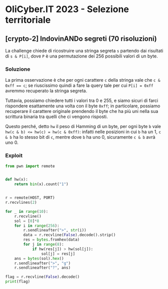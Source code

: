 # OliCyber.IT 2023 - Selezione territoriale

## [crypto-2] IndovinANDo segreti (70 risoluzioni)

La challenge chiede di ricostruire una stringa segreta `s` partendo dai risultati di `s & P[i]`, dove `P` è una permutazione dei 256 possibili valori di un byte.

### Soluzione

La prima osservazione è che per ogni carattere `c` della stringa vale che `c & 0xff == c`; se riuscissimo quindi a fare la query tale per cui `P[i] = 0xff` avremmo recuperato la stringa segreta.

Tuttavia, possiamo chiedere tutti i valori tra 0 e 255, e siamo sicuri di farci rispondere esattamente una volta con il byte `0xff`; in particolare, possiamo recuperare il carattere originale prendendo il byte che ha più uni nella sua scrittura binaria tra quelli che ci vengono risposti.

Questo perché, detto `hw` il peso di Hamming di un byte, per ogni byte `b` vale `hw(c & b) <= hw(c) = hw(c & 0xff)`: infatti nelle posizioni in cui `b` ha un 1, `c & b` ha lo stesso bit di `c`, mentre dove `b` ha uno 0, sicuramente `c & b` avrà uno 0.

### Exploit

```python
from pwn import remote


def hw(x):
    return bin(x).count("1")


r = remote(HOST, PORT)
r.recvlines(2)

for _ in range(10):
    r.recvline()
    sol = [0]*8
    for i in range(256):
        r.sendlineafter(">", str(i))
        data = r.recvline(False).decode().strip()
        res = bytes.fromhex(data)
        for j in range(8):
            if hw(res[j]) > hw(sol[j]):
                sol[j] = res[j]
    ans = bytes(sol).hex()
    r.sendlineafter(">", "g")
    r.sendlineafter("?", ans)

flag = r.recvline(False).decode()
print(flag)

```
